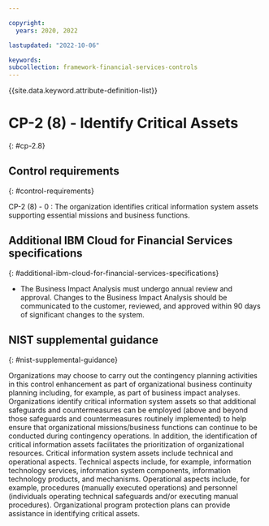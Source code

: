 ```yaml
---

copyright:
  years: 2020, 2022

lastupdated: "2022-10-06"

keywords: 
subcollection: framework-financial-services-controls
---
```


{{site.data.keyword.attribute-definition-list}}

               
# CP-2 (8) - Identify Critical Assets
{: #cp-2.8}

## Control requirements
{: #control-requirements}

CP-2 (8) - 0
    : The organization identifies critical information system assets supporting essential missions and business functions.

## Additional IBM Cloud for Financial Services specifications
{: #additional-ibm-cloud-for-financial-services-specifications}

- The Business Impact Analysis must undergo annual review and approval.  Changes to the Business Impact Analysis should be communicated to the customer, reviewed, and approved within 90 days of significant changes to the system.

## NIST supplemental guidance
{: #nist-supplemental-guidance}

Organizations may choose to carry out the contingency planning activities in this control enhancement as part of organizational business continuity planning including, for example, as part of business impact analyses. Organizations identify critical information system assets so that additional safeguards and countermeasures can be employed (above and beyond those safeguards and countermeasures routinely implemented) to help ensure that organizational missions/business functions can continue to be conducted during contingency operations. In addition, the identification of critical information assets facilitates the prioritization of organizational resources. Critical information system assets include technical and operational aspects. Technical aspects include, for example, information technology services, information system components, information technology products, and mechanisms. Operational aspects include, for example, procedures (manually executed operations) and personnel (individuals operating technical safeguards and/or executing manual procedures). Organizational program protection plans can provide assistance in identifying critical assets.





